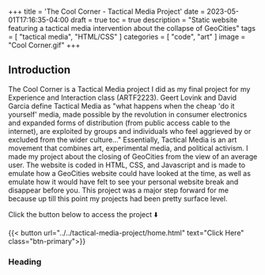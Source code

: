 +++
title = 'The Cool Corner - Tactical Media Project'
date = 2023-05-01T17:16:35-04:00
draft = true
toc = true
description = "Static website featuring a tactical media intervention about the collapse of GeoCities"
tags = [
    "tactical media",
    "HTML/CSS"
]
categories = [
    "code",
    "art"
]
image = "Cool Corner.gif"
+++
## Introduction

The Cool Corner is a Tactical Media project I did as my final project for my Experience and Interaction class (ARTF2223). Geert Lovink and David Garcia define Tactical Media as "what happens when the cheap 'do it yourself' media, made possible by the revolution in consumer electronics and expanded forms of distribution (from public access cable to the internet), are exploited by groups and individuals who feel aggrieved by or excluded from the wider culture…" Essentially, Tactical Media is an art movement that combines art, experimental media, and political activism.
I made my project about the closing of GeoCities from the view of an average user. The website is coded in HTML, CSS, and Javascript and is made to emulate how a GeoCities website could have looked at the time, as well as emulate how it would have felt to see your personal website break and disappear before you.
This project was a major step forward for me because up till this point my projects had been pretty surface level. 

Click the button below to access the project ⬇️

{{< button url="../../tactical-media-project/home.html" text="Click Here" class="btn-primary">}}

### Heading